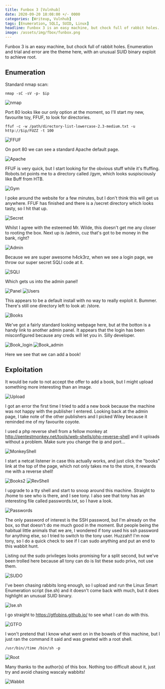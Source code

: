 ```yaml
---
title: Funbox 3 [Vulnhub]
date: 2020-09-20 18:08:00 +/- 0000
categories: [Writeup, Vulnhub]
tags: [Enumeration, SQLI, SUID, Linux]
headline: Funbox 3 is an easy machine, but chock full of rabbit holes. Enumeration and trial and error are the theme, here, with an unusual SUID binary exploit to achieve root.
image: /assets/img/fbox/funbox.png
---
```


Funbox 3 is an easy machine, but chock full of rabbit holes. Enumeration and trial and error are the theme here, with an unusual SUID binary exploit to achieve root.

## Enumeration

Standard nmap scan:
```shell
nmap -sC -sV -p- $ip
```
![nmap](/assets/img/fbox/nmap.png)

Port 80 looks like our only option at the moment, so I'll start my new, favourite toy, FFUF, to look for directories.
```shell
ffuf -c -w /path/directory-list-lowercase-2.3-medium.txt -u http://$ip/FUZZ -t 100
```
![FFUF](/assets/img/fbox/FFUF.png)

On port 80 we can see a standard Apache default page.

![Apache](/assets/img/fbox/ubuntu.png)

FFUF is very quick, but I start looking for the obvious stuff while it's ffuffing. Robots.txt points me to a directory called /gym, which looks suspisciously like Buff from HTB.

![Gym](/assets/img/fbox/gym.png)

I poke around the website for a few minutes, but I don't think this will get us anywhere. FFUF has finished and there is a /secret directory which looks tasty, so I hit that up.

![Secret](/assets/img/fbox/secret.png)

Whilst I agree with the esteemed Mr. Wilde, this doesn't get me any closer to rooting the box. Next up is /admin, cuz that's got to be money in the bank, right?

![Admin](/assets/img/fbox/login.png)

Because we are super awesome h4ck3rz, when we see a login page, we throw our super secret SQLI code at it.

![SQLI](/assets/img/fbox/sqli.png)

Which gets us into the admin panel!

![Panel](/assets/img/fbox/admin_panel.png)
![Users](/assets/img/fbox/users.png)

This appears to be a default install with no way to really exploit it. Bummer. There's still one directory left to look at: /store.

![Books](/assets/img/fbox/books.png)

We've got a fairly standard looking webpage here, but at the botton is a handy link to another admin panel. It appears that the login has been misconfigured because any creds will let you in. Silly developer.

![Book_login](/assets/img/fbox/book_login.png)
![Book_admin](/assets/img/fbox/book_login2.png)

Here we see that we can add a book! 

## Exploitation

It would be rude to not accept the offer to add a book, but I might upload something more interesting than an image.

![Upload](/assets/img/fbox/upload.png)

I got an error the first time I tried to add a new book because the machine was not happy with the publisher I entered. Looking back at the admin page, I take note of the other publishers and I picked Wiley because it reminded me of my favourite coyote.

I used a php reverse shell from a fellow monkey at <http://pentestmonkey.net/tools/web-shells/php-reverse-shell> and it uploads without a problem. Make sure you change the ip and port...

![MonkeyShell](/assets/img/fbox/php_shell.png)

I start a netcat listener in case this actually works, and just click the "books" link at the top of the page, which not only takes me to the store, it rewards me with a reverse shell!

![Books2](/assets/img/fbox/books2.png)
![RevShell](/assets/img/fbox/revshell.png)

I upgrade to a tty shell and start to snoop around this machine. Straight to /home to see who is there, and I see tony. I also see that tony has an interesting file called passwords.txt, so I have a look.

![Passwords](/assets/img/fbox/password.png)

The only password of interest is the SSH password, but I'm already on the box, so that doesn't do me much good in the moment. But people being the habitual little animals that we are, I wondered if tony used his ssh password for anything else, so I tried to switch to the tony user. Huzzah!! I'm now tony, so I do a quick check to see if I can sudo anything and put an end to this wabbit hunt.

Listing out the sudo privileges looks promising for a split second, but we've been trolled here because all tony can do is list these sudo privs, not use them.

![SUDO](/assets/img/fbox/sudo.png)

I've been chasing rabbits long enough, so I upload and run the Linux Smart Enumeration script (lse.sh) and it doesn't come back with much, but it does highlight an unusual SUID binary.

![lse.sh](/assets/img/fbox/lse.png)

I go straight to <https://gtfobins.github.io/> to see what I can do with this.

![GTFO](/assets/img/fbox/gtfo.png)

I won't pretend that I know what went on in the bowels of this machine, but I just ran the command it said and was greeted with a root shell.
```shell
/usr/bin//time /bin/sh -p
```
![Root](/assets/img/fbox/flag.png)

Many thanks to the author(s) of this box. Nothing too difficult about it, just try and avoid chasing wascaly wabbits!

![Wabbit](/assets/img/fbox/Bugz.png)

